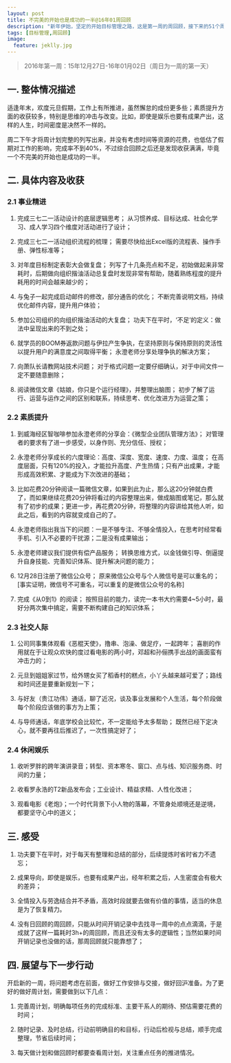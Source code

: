 ```yaml
---
layout: post
title: 不完美的开始也是成功的一半@16年01周回顾
description: "新年伊始，坚定的开始目标管理之路，这是第一周的周回顾，接下来的51个周，等你一起来"
tags: [目标管理,周回顾]
image:
  feature: jeklly.jpg
---
```


> 2016年第一周：15年12月27日-16年01月02日（周日为一周的第一天）

## 一. 整体情况描述

适逢年末，欢度元旦假期，工作上有所推进，虽然懈怠的成份更多些；素质提升方面的收获较多，特别是思维的冲击与改变。比如，即使是娱乐也要有成果产出，这样的人生，时间密度是决然不一样的。

周二下午才将周计划完整的列写出来，并没有考虑时间等资源的花费，也低估了假期对工作的影响，完成率不到40%，不过综合回顾之后还是发现收获满满，毕竟一个不完美的开始也是成功的一半。

## 二. 具体内容及收获

### 2.1 事业精进

1. 完成三七二一活动设计的底层逻辑思考；
从习惯养成、目标达成、社会化学习、成人学习四个维度对活动进行了设计；

2. 完成三七二一活动组织流程的梳理；
需要尽快给出Excel版的流程表、操作手册、弹性标准等；

3. 对年度目标制定表彰大会做复盘；
列写了十几条亮点和不足，初始做起来非常耗时，后期做向组织揩油活动总复盘时发现非常有帮助，随着熟练程度的提升耗用的时间会越来越少的；

4. 与兔子一起完成启动邮件的修改，部分通告的优化；
不断完善说明文档，持续优化邮件内容，提升用户体验；

5. 参加公司组织的向组织揩油活动的大复盘；
功夫下在平时，‘不足’的定义：做法中呈现出来的不到之处；

6. 就学员的BOOM券返款问题与伊拉产生争执，在坚持原则与保持原则的灵活性以提升用户的满意度之间取得平衡；
永澄老师分享处理争执的解决方案；

7. 向萧队长请教网站技术问题；
对于格式问题一定要仔细确认，对于中间文件一定不要随意删除；

8. 阅读微信文章《姑娘，你只是个运行经理》，并整理出脑图；
初步了解了运行、运营与运作之间的区别和联系，持续思考、优化改进方为运营之策；

### 2.2 素质提升

1. 到威海经区智咖啡参加永澄老师的分享会：《微型企业团队管理方法》；
对管理者的要求有了进一步感受，以身作则、充分信任、授权；

2. 永澄老师分享成长的六度理论：高度、深度、宽度、速度、力度、温度；
在高度层面，只有120%的投入，才能拉升高度、产生热情；只有产出成果，才能形成高效积累、才能成为下次改进的基础；

3. 比如花费20分钟阅读一篇微信文章，如果到此为止，那么这20分钟就白费了，而如果继续花费20分钟将看过的内容整理出来，做成脑图或笔记，那么就有了初步的成果；更进一步，再花费20分钟，将整理的内容讲给其他人听，如此之后，看到的内容就变成自己的了。

4. 永澄老师指出我当下的问题：一是不够专注、不够全情投入，在思考时经常看手机、引入不必要的干扰源；二是没有成果输出；

5. 永澄老师建议我们提供有偿产品服务；
转换思维方式，以金钱做引导、倒逼提升自身技能、完善知识体系、提升解决问题的能力；

6. 12月28日注册了微信公众号；
原来微信公众号与个人微信号是可以重名的；[事实证明，微信号不可重名，可以重复的是微信公众号的名称]

7. 完成《从0到1》的阅读；
按照目前的能力，读完一本书大约需要4~5小时，最好分两次集中搞定，需要不断构建自己的知识体系；

### 2.3 社交人际

1. 公司同事集体观看《恶棍天使》，撸串、泡澡、做足疗，一起跨年；
喜剧的作用就在于让观众欢快的度过看电影的两小时，邓超和孙俪携手出战的画面蛮有冲击力的；

2. 元旦到姐姐家过节，给外甥女买了稻香村的糕点，小丫头越来越可爱了；路线和时间还是要重新规划一下；

3. 与好友（贵江功伟）通话，聊了近况，谈及事业发展和个人生活，每个阶段做每个阶段应该做的事方为上策；

4. 与导师通话，年底学校会比较忙，不一定能给予太多帮助；
既然已经下定决心，就不要再往后推迟了，一次性搞定好了；

### 2.4 休闲娱乐

1. 收听罗胖的跨年演讲录音；转型、资本寒冬、窗口、点与线、知识服务商、时间的力量；

2. 收看罗永浩的T2新品发布会；工业设计、精益求精、人性化改进；

3. 观看电影《老炮》；一个时代背景下小人物的落幕，不管身处顺境还是逆境，都要坚守心中的道义；


## 三. 感受

1. 功夫要下在平时，对于每天有整理和总结的部分，后续提炼时省时省力不遗忘；

2. 成果导向，即使是娱乐，也要有成果产出，经年积累之后，人生密度会有极大的差异；

3. 全情投入与劳逸结合并不矛盾，高效时段就要去做有价值的事情，适当的休息是为了恢复精力。

4. 没有日回顾的周回顾，只能从时间开销记录中去找寻一周中的点点滴滴，于是成就了这样一篇耗时3h+的周回顾，而且还没有太多的逻辑性；当然如果时间开销记录也没做的话，那周回顾就只能靠想了；

## 四. 展望与下一步行动

开启新的一周，将问题考虑在前面，做好工作安排与交接，做好回沪准备。为了更好的做好周计划，需要做到以下几点：

1. 完善周计划，明确每项任务的完成标准、主要干系人的期待、预估需要花费的时间；

2. 随时记录、及时总结，行动前明确目的和目标，行动后检视与总结，顺手完成整理，节省后续时间；

3. 每天做计划和做回顾时都要查看周计划，关注重点任务的推进情况。

